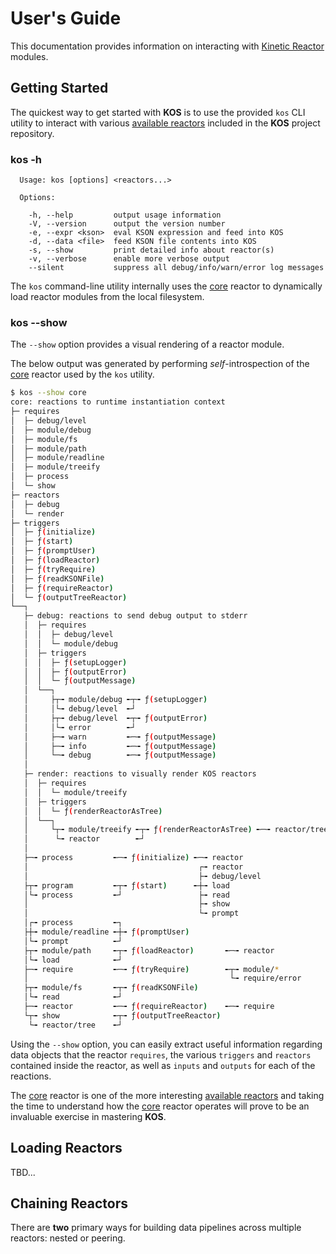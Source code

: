 # User's Guide

This documentation provides information on interacting with
[Kinetic Reactor](./intro.md#kinetic-reactor) modules.

## Getting Started

The quickest way to get started with **KOS** is to use the provided
`kos` CLI utility to interact with various
[available reactors](../README.md#available-reactors) included in the
**KOS** project repository.

### kos -h

```
  Usage: kos [options] <reactors...>

  Options:

    -h, --help         output usage information
    -V, --version      output the version number
    -e, --expr <kson>  eval KSON expression and feed into KOS
    -d, --data <file>  feed KSON file contents into KOS
    -s, --show         print detailed info about reactor(s)
    -v, --verbose      enable more verbose output
    --silent           suppress all debug/info/warn/error log messages
```

The `kos` command-line utility internally uses the
[core](../reactors/core.md) reactor to dynamically load reactor
modules from the local filesystem.

### kos --show

The `--show` option provides a visual rendering of a reactor module.

The below output was generated by performing *self*-introspection of
the [core](../reactors/core.md) reactor used by the `kos`
utility.

```bash
$ kos --show core
core: reactions to runtime instantiation context
├─ requires
│  ├─ debug/level
│  ├─ module/debug
│  ├─ module/fs
│  ├─ module/path
│  ├─ module/readline
│  ├─ module/treeify
│  ├─ process
│  └─ show
├─ reactors
│  ├─ debug
│  └─ render
├─ triggers
│  ├─ ƒ(initialize)
│  ├─ ƒ(start)
│  ├─ ƒ(promptUser)
│  ├─ ƒ(loadReactor)
│  ├─ ƒ(tryRequire)
│  ├─ ƒ(readKSONFile)
│  ├─ ƒ(requireReactor)
│  └─ ƒ(outputTreeReactor)
└──┐
   ├─ debug: reactions to send debug output to stderr
   │  ├─ requires
   │  │  ├─ debug/level
   │  │  └─ module/debug
   │  ├─ triggers
   │  │  ├─ ƒ(setupLogger)
   │  │  ├─ ƒ(outputError)
   │  │  └─ ƒ(outputMessage)
   │  └──┐
   │     ├┬╼ module/debug ╾┬╼ ƒ(setupLogger)
   │     │└╼ debug/level  ╾┘
   │     ├┬╼ debug/level  ╾┬╼ ƒ(outputError)
   │     │└╼ error        ╾┘
   │     ├─╼ warn         ╾─╼ ƒ(outputMessage)
   │     ├─╼ info         ╾─╼ ƒ(outputMessage)
   │     └─╼ debug        ╾─╼ ƒ(outputMessage)
   │
   ├─ render: reactions to visually render KOS reactors
   │  ├─ requires
   │  │  └─ module/treeify
   │  ├─ triggers
   │  │  └─ ƒ(renderReactorAsTree)
   │  └──┐
   │     └┬╼ module/treeify ╾┬╼ ƒ(renderReactorAsTree) ╾─╼ reactor/tree
   │      └╼ reactor        ╾┘
   │
   ├─╼ process         ╾─╼ ƒ(initialize) ╾─╼ reactor
   │                                      ┌╼ reactor
   │                                      ├╼ debug/level
   ├┬╼ program         ╾┬╼ ƒ(start)      ╾┼╼ load
   │└╼ process         ╾┘                 ├╼ read
   │                                      ├╼ show
   │                                      └╼ prompt
   │┌╼ process         ╾┐
   ├┼╼ module/readline ╾┼╼ ƒ(promptUser)
   │└╼ prompt          ╾┘
   ├┬╼ module/path     ╾┬╼ ƒ(loadReactor)       ╾─╼ reactor
   │└╼ load            ╾┘
   ├─╼ require         ╾─╼ ƒ(tryRequire)        ╾┬╼ module/*
   │                                             └╼ require/error
   ├┬╼ module/fs       ╾┬╼ ƒ(readKSONFile)
   │└╼ read            ╾┘
   ├─╼ reactor         ╾─╼ ƒ(requireReactor)    ╾─╼ require
   └┬╼ show            ╾┬╼ ƒ(outputTreeReactor)
    └╼ reactor/tree    ╾┘
```

Using the `--show` option, you can easily extract useful information
regarding data objects that the reactor `requires`, the various
`triggers` and `reactors` contained inside the reactor, as well as
`inputs` and `outputs` for each of the reactions.

The [core](../reactors/core.md) reactor is one of the more
interesting [available reactors](../README.md#available-reactors) and
taking the time to understand how the [core](../reactors/core.md)
reactor operates will prove to be an invaluable exercise in mastering
**KOS**.

## Loading Reactors

TBD...

## Chaining Reactors

There are **two** primary ways for building data pipelines across
multiple reactors: nested or peering.
